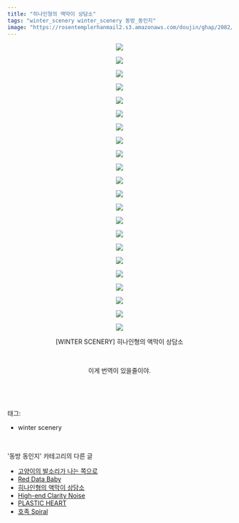 ```yaml
---
title: "히나인형의 액막이 상담소"
tags: "winter_scenery winter_scenery 동방_동인지"
image: "https://rosentemplerhanmail2.s3.amazonaws.com/doujin/ghap/2082/001.jpg"
---
```

<div class="article">
<p style="text-align: center; clear: none; float: none;"><img src="{{ site.imgserver12 }}/ghap/2082/001.jpg"/></p>
<p style="text-align: center; clear: none; float: none;"><img src="{{ site.imgserver12 }}/ghap/2082/002.jpg"/></p>
<p style="text-align: center; clear: none; float: none;"><img src="{{ site.imgserver12 }}/ghap/2082/003.jpg"/></p>
<p style="text-align: center; clear: none; float: none;"><img src="{{ site.imgserver12 }}/ghap/2082/004.jpg"/></p>
<p style="text-align: center; clear: none; float: none;"><img src="{{ site.imgserver12 }}/ghap/2082/005.jpg"/></p>
<p style="text-align: center; clear: none; float: none;"><img src="{{ site.imgserver12 }}/ghap/2082/006.jpg"/></p>
<p style="text-align: center; clear: none; float: none;"><img src="{{ site.imgserver12 }}/ghap/2082/007.jpg"/></p>
<p style="text-align: center; clear: none; float: none;"><img src="{{ site.imgserver12 }}/ghap/2082/008.jpg"/></p>
<p style="text-align: center; clear: none; float: none;"><img src="{{ site.imgserver12 }}/ghap/2082/009.jpg"/></p>
<p style="text-align: center; clear: none; float: none;"><img src="{{ site.imgserver12 }}/ghap/2082/010.jpg"/></p>
<p style="text-align: center; clear: none; float: none;"><img src="{{ site.imgserver12 }}/ghap/2082/011.jpg"/></p>
<p style="text-align: center; clear: none; float: none;"><img src="{{ site.imgserver12 }}/ghap/2082/012.jpg"/></p>
<p style="text-align: center; clear: none; float: none;"><img src="{{ site.imgserver12 }}/ghap/2082/013.jpg"/></p>
<p style="text-align: center; clear: none; float: none;"><img src="{{ site.imgserver12 }}/ghap/2082/014.jpg"/></p>
<p style="text-align: center; clear: none; float: none;"><img src="{{ site.imgserver12 }}/ghap/2082/015.jpg"/></p>
<p style="text-align: center; clear: none; float: none;"><img src="{{ site.imgserver12 }}/ghap/2082/016.jpg"/></p>
<p style="text-align: center; clear: none; float: none;"><img src="{{ site.imgserver12 }}/ghap/2082/017.jpg"/></p>
<p style="text-align: center; clear: none; float: none;"><img src="{{ site.imgserver12 }}/ghap/2082/018.jpg"/></p>
<p style="text-align: center; clear: none; float: none;"><img src="{{ site.imgserver12 }}/ghap/2082/019.jpg"/></p>
<p style="text-align: center; clear: none; float: none;"><img src="{{ site.imgserver12 }}/ghap/2082/020.jpg"/></p>
<p style="text-align: center; clear: none; float: none;"><img src="{{ site.imgserver12 }}/ghap/2082/021.jpg"/></p>
<p style="text-align: center; clear: none; float: none;"><img src="{{ site.imgserver12 }}/ghap/2082/022.jpg"/></p>
<p style="text-align: center; clear: none; float: none;">[WINTER SCENERY] 히나인형의 액막이 상담소</p>
<p style="text-align: center; clear: none; float: none;"><br/></p>
<p style="text-align: center; clear: none; float: none;">이게 번역이 있을줄이야.</p>
<p><br/></p>
</div><br/>
<div class="tagTrail">
<p>태그: </p>
<ul>
<li>winter scenery</li>
</ul>
</div><br/>
<div class="another">
<p>'동방 동인지' 카테고리의 다른 글</p>
<ul>
<li><a href="/ghap_2084">고양이의 발소리가 나는 쪽으로</a></li>
<li><a href="/ghap_2083">Red Data Baby</a></li>
<li><a href="/ghap_2082">히나인형의 액막이 상담소</a></li>
<li><a href="/ghap_2081">High-end Clarity Noise</a></li>
<li><a href="/ghap_2080">PLASTIC HEART</a></li>
<li><a href="/ghap_2078">호족 Spiral</a></li>
</ul>
</div><br/>
<div class="cb_module cb_fluid">
<div class="cb_wrt cb_profile">
</div><!-- commentList close -->
</div><br/>
